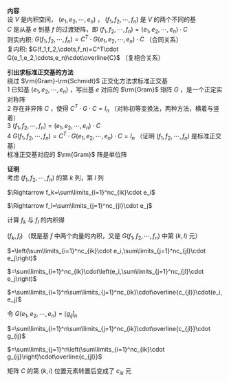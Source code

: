 **内容**  
设 $V$ 是内积空间， $(e_1,e_2,\cdots,e_n)$ ， $(f_1,f_2,\cdots,f_n)$ 是 $V$ 的两个不同的基  
 $C$ 是从基 $e$ 到基 $f$ 的过渡矩阵，即 $(f_1,f_2,\cdots,f_n)=(e_1,e_2,\cdots,e_n)\cdot C$  
则实内积:  $G(f_1,f_2,\cdots,f_n)=C^T\cdot G(e_1,e_2,\cdots,e_n)\cdot C$ （合同关系）  
复内积:  $G(f_1,f_2,\cdots,f_n)=C^T\cdot G(e_1,e_2,\cdots,e_n)\cdot\overline{C}$ （复相合关系）  
  
**引出求标准正交基的方法**  
绕过 $\rm{Gram}-\rm{Schmidt}$ 正交化方法求标准正交基  
1 已知基 $(e_1,e_2,\cdots,e_n)$ ，写出基 $e$ 对应的 $\rm{Gram}$ 矩阵 $G$ ，是一个正定实对称阵  
2 存在非异阵 $C$ ，使得 $C^T\cdot G\cdot C=I_n$ （对称初等变换法，两种方法，横着与竖着）  
3  $(f_1,f_2,\cdots,f_n)=(e_1,e_2,\cdots,e_n)\cdot C$  
4  $G(f_1,f_2,\cdots,f_n)=C^T\cdot G(e_1,e_2,\cdots,e_n)\cdot C=I_n$ （证明 $(f_1,f_2,\cdots,f_n)$ 是标准正交基）  
标准正交基对应的 $\rm{Gram}$ 阵是单位阵  
  
**证明**  
考虑 $(f_1,f_2,\cdots,f_n)$ 的第 $k$ 列，第 $l$ 列  
  
 $\Rightarrow f_k=\sum\limits_{i=1}^nc_{ik}\cdot e_i$  
  
 $\Rightarrow f_l=\sum\limits_{j=1}^nc_{jl}\cdot e_j$  
  
计算 $f_k$ 与 $f_l$ 的内积得  
  
 $(f_k,f_l)$ （既是基 $f$ 中两个向量的内积，又是 $G(f_1,f_2,\cdots,f_n)$ 中第 $(k,l)$ 元）  
  
 $=\left(\sum\limits_{i=1}^nc_{ik}\cdot e_i,\sum\limits_{j=1}^nc_{jl}\cdot e_j\right)$  
  
 $=\sum\limits_{i=1}^nc_{ik}\cdot\left(e_i,\sum\limits_{j=1}^nc_{jl}\cdot e_j\right)$  
  
 $=\sum\limits_{i=1}^n\sum\limits_{j=1}^nc_{ik}\cdot\overline{c_{jl}}\cdot(e_i,e_j)$  
  
令 $G(e_1,e_2,\cdots,e_n)=\lgroup g_{ij}\rgroup_n$  
  
 $=\sum\limits_{i=1}^n\sum\limits_{j=1}^nc_{ik}\cdot\overline{c_{jl}}\cdot g_{ij}$  
  
 $=\sum\limits_{j=1}^n\left(\sum\limits_{i=1}^nc_{ik}\cdot g_{ij}\right)\cdot\overline{c_{jl}}$  
  
矩阵 $C$ 的第 $(k,i)$ 位置元素转置后变成了 $c_{ik}$ 元  
